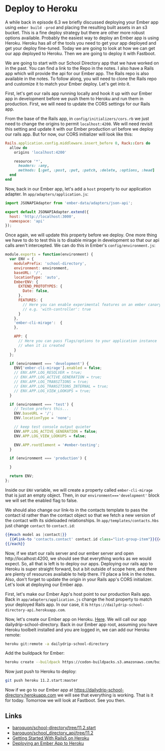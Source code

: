 # Deploy to Heroku

A while back in episode 6.3 we briefly discussed deploying your Ember app using `ember build -prod` and placing the resulting built assets in an s3 bucket. This is a fine deploy strategy but there are other more robust options available. Probably the easiest way to deploy an Ember app is using Heroku. Heroku has all of the tools you need to get your app deployed and get your deploy fine-tuned. Today we are going to look at how we can get our app deployed to Heroku. Then we are going to deploy it with Fastboot.

We are going to start with our School Directory app that we have worked on in the past. You can find a link to the Repo in the notes. I also have a Rails app which will provide the api for our Ember app. The Rails repo is also available in the notes. To follow along, you will need to clone the Rails repo and customize it to match your Ember deploy. Let's get into it.

First, let's get our rails app running locally and hook it up with our Ember app in development before we push them to Heroku and run them in production. First, we will need to update the CORS settings for our Rails app.

From the base of the Rails app, in `config/initializers/cors.rb` we just need to change the origins to permit `localhost:4200`. We will need revisit this setting and update it with our Ember production url before we deploy our rails app. But for now, our CORS initializer will look like this:

```ruby
Rails.application.config.middleware.insert_before 0, Rack::Cors do
  allow do
    origins 'localhost:4200'

    resource '*',
      headers: :any,
      methods: [:get, :post, :put, :patch, :delete, :options, :head]
  end
end
```

Now, back in our Ember app, let's add a `host` property to our application adapter. In `app/adapters/application.js`:

```JavaScript
import JSONAPIAdapter from 'ember-data/adapters/json-api';

export default JSONAPIAdapter.extend({
  host: 'http://localhost:3000',
  namespace: 'api'
});
```

Once again, we will update this property before we deploy. One more thing we have to do to test this is to disable mirage in development so that our api calls aren't intercepted. We can do this in Ember's `config/environment.js`:

```JavaScript
module.exports = function(environment) {
  var ENV = {
    modulePrefix: 'school-directory',
    environment: environment,
    baseURL: '/',
    locationType: 'auto',
    EmberENV: {
      EXTEND_PROTOTYPES: {
        Date: false,
      },
      FEATURES: {
        // Here you can enable experimental features on an ember canary build
        // e.g. 'with-controller': true
      }
    },
    'ember-cli-mirage':  {
    },

    APP: {
      // Here you can pass flags/options to your application instance
      // when it is created
    }
  };

  if (environment === 'development') {
    ENV['ember-cli-mirage'].enabled = false;
    // ENV.APP.LOG_RESOLVER = true;
    // ENV.APP.LOG_ACTIVE_GENERATION = true;
    // ENV.APP.LOG_TRANSITIONS = true;
    // ENV.APP.LOG_TRANSITIONS_INTERNAL = true;
    // ENV.APP.LOG_VIEW_LOOKUPS = true;
  }

  if (environment === 'test') {
    // Testem prefers this...
    ENV.baseURL = '/';
    ENV.locationType = 'none';

    // keep test console output quieter
    ENV.APP.LOG_ACTIVE_GENERATION = false;
    ENV.APP.LOG_VIEW_LOOKUPS = false;

    ENV.APP.rootElement = '#ember-testing';
  }

  if (environment === 'production') {

  }

  return ENV;
};
```

Inside our `ENV` variable, we will create a property called `ember-cli-mirage` that is just an empty object. Then, in our `environment==='development'` block we will set the enabled flag to false.

We should also change our link-to in the contacts template to pass the contact id rather than the contact object so that we fetch a new version of the contact with its sideloaded relationships. In `app/templates/contacts.hbs` just change `contact` to `contact.id`:

```handlebars
{{#each model as |contact|}}
  {{#link-to 'contacts.contact' contact.id class="list-group-item"}}{{contact.fullName}}{{/link-to}}
{{/each}}
```

Now, if we start our rails server and our ember server and open http://localhost:4200, we should see that everything works as we would expect. So, all that is left is to deploy our apps. Deploying our rails app to Heroku is super straight forward, but a bit outside of scope here, and there are plenty of resources available to help there. I'll place a link in the notes. Also, don't forget to update the origin in your Rails app's CORS initializer. Let's look at deploying our Ember app.

First, let's make our Ember App's host point to our production Rails app. Back in `app/adapters/application.js` change the host property to match your deployed Rails app. In our case, it is `https://dailydrip-school-directory-api.herokuapp.com`.

Now, let's create our Ember app on Heroku. [Here](https://dashboard.heroku.com/new). We will call our app dailydrip-school-directory. Back in our Ember app root, assuming you have Heroku toolbelt installed and you are logged in, we can add our Heroku remote:

```sh
heroku git:remote -a dailydrip-school-directory
```

Add the buildpack for Ember:

```sh
heroku create --buildpack https://codon-buildpacks.s3.amazonaws.com/buildpacks/heroku/emberjs.tgz
```

Now just push to Heroku to deploy:

```sh
git push heroku 11.2.start:master
```

Now if we go to our Ember app at https://dailydrip-school-directory.herokuapp.com we will see that everything is working. That is it for today. Tomorrow we will look at Fastboot. See you then.


## Links
* [baroquon/school-directory/tree/11.2.start](https://github.com/baroquon/school-directory/tree/11.2.start)
* [baroquon/school_directory_api/tree/11.2](https://github.com/baroquon/school_directory_api/tree/011.2)
* [Getting Started With Rails5 on Heroku](https://devcenter.heroku.com/articles/getting-started-with-rails5)
* [Deploying an Ember App to Heroku](https://www.heroku.com/emberjs)
